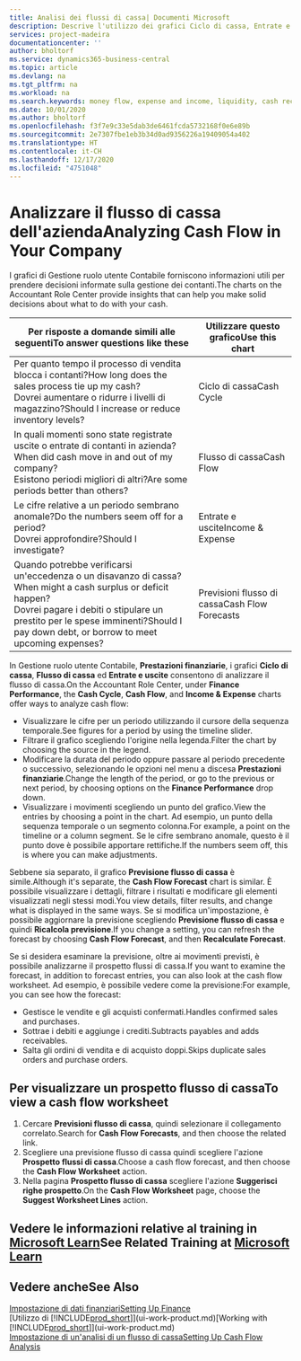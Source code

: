 ```yaml
---
title: Analisi dei flussi di cassa| Documenti Microsoft
description: Descrive l'utilizzo dei grafici Ciclo di cassa, Entrate e uscite, Flusso di cassa e Previsione flusso di cassa per analizzare i flussi di denaro passati e futuri in entrata e in uscita dalla società.
services: project-madeira
documentationcenter: ''
author: bholtorf
ms.service: dynamics365-business-central
ms.topic: article
ms.devlang: na
ms.tgt_pltfrm: na
ms.workload: na
ms.search.keywords: money flow, expense and income, liquidity, cash receipts minus cash payments, Cartera
ms.date: 10/01/2020
ms.author: bholtorf
ms.openlocfilehash: f3f7e9c33e5dab3de6461fcda5732168f0e6e89b
ms.sourcegitcommit: 2e7307fbe1eb3b34d0ad9356226a19409054a402
ms.translationtype: HT
ms.contentlocale: it-CH
ms.lasthandoff: 12/17/2020
ms.locfileid: "4751048"
---
```

# <a name="analyzing-cash-flow-in-your-company"></a><span data-ttu-id="1e76d-103">Analizzare il flusso di cassa dell'azienda</span><span class="sxs-lookup"><span data-stu-id="1e76d-103">Analyzing Cash Flow in Your Company</span></span>
<span data-ttu-id="1e76d-104">I grafici di Gestione ruolo utente Contabile forniscono informazioni utili per prendere decisioni informate sulla gestione dei contanti.</span><span class="sxs-lookup"><span data-stu-id="1e76d-104">The charts on the Accountant Role Center provide insights that can help you make solid decisions about what to do with your cash.</span></span>  

| <span data-ttu-id="1e76d-105">Per risposte a domande simili alle seguenti</span><span class="sxs-lookup"><span data-stu-id="1e76d-105">To answer questions like these</span></span> | <span data-ttu-id="1e76d-106">Utilizzare questo grafico</span><span class="sxs-lookup"><span data-stu-id="1e76d-106">Use this chart</span></span> |
| --- | --- |
| <span data-ttu-id="1e76d-107">Per quanto tempo il processo di vendita blocca i contanti?</span><span class="sxs-lookup"><span data-stu-id="1e76d-107">How long does the sales process tie up my cash?</span></span></br> <span data-ttu-id="1e76d-108">Dovrei aumentare o ridurre i livelli di magazzino?</span><span class="sxs-lookup"><span data-stu-id="1e76d-108">Should I increase or reduce inventory levels?</span></span> |<span data-ttu-id="1e76d-109">Ciclo di cassa</span><span class="sxs-lookup"><span data-stu-id="1e76d-109">Cash Cycle</span></span> |
| <span data-ttu-id="1e76d-110">In quali momenti sono state registrate uscite o entrate di contanti in azienda?</span><span class="sxs-lookup"><span data-stu-id="1e76d-110">When did cash move in and out of my company?</span></span></br> <span data-ttu-id="1e76d-111">Esistono periodi migliori di altri?</span><span class="sxs-lookup"><span data-stu-id="1e76d-111">Are some periods better than others?</span></span> |<span data-ttu-id="1e76d-112">Flusso di cassa</span><span class="sxs-lookup"><span data-stu-id="1e76d-112">Cash Flow</span></span> |
| <span data-ttu-id="1e76d-113">Le cifre relative a un periodo sembrano anomale?</span><span class="sxs-lookup"><span data-stu-id="1e76d-113">Do the numbers seem off for a period?</span></span></br> <span data-ttu-id="1e76d-114">Dovrei approfondire?</span><span class="sxs-lookup"><span data-stu-id="1e76d-114">Should I investigate?</span></span> |<span data-ttu-id="1e76d-115">Entrate e uscite</span><span class="sxs-lookup"><span data-stu-id="1e76d-115">Income & Expense</span></span> |
| <span data-ttu-id="1e76d-116">Quando potrebbe verificarsi un'eccedenza o un disavanzo di cassa?</span><span class="sxs-lookup"><span data-stu-id="1e76d-116">When might a cash surplus or deficit happen?</span></span></br> <span data-ttu-id="1e76d-117">Dovrei pagare i debiti o stipulare un prestito per le spese imminenti?</span><span class="sxs-lookup"><span data-stu-id="1e76d-117">Should I pay down debt, or borrow to meet upcoming expenses?</span></span> |<span data-ttu-id="1e76d-118">Previsioni flusso di cassa</span><span class="sxs-lookup"><span data-stu-id="1e76d-118">Cash Flow Forecasts</span></span> |

<span data-ttu-id="1e76d-119">In Gestione ruolo utente Contabile, **Prestazioni finanziarie**, i grafici **Ciclo di cassa**, **Flusso di cassa** ed **Entrate e uscite** consentono di analizzare il flusso di cassa.</span><span class="sxs-lookup"><span data-stu-id="1e76d-119">On the Accountant Role Center, under **Finance Performance**, the **Cash Cycle**, **Cash Flow**, and **Income & Expense** charts offer ways to analyze cash flow:</span></span>  

* <span data-ttu-id="1e76d-120">Visualizzare le cifre per un periodo utilizzando il cursore della sequenza temporale.</span><span class="sxs-lookup"><span data-stu-id="1e76d-120">See figures for a period by using the timeline slider.</span></span>  
* <span data-ttu-id="1e76d-121">Filtrare il grafico scegliendo l'origine nella legenda.</span><span class="sxs-lookup"><span data-stu-id="1e76d-121">Filter the chart by choosing the source in the legend.</span></span>  
* <span data-ttu-id="1e76d-122">Modificare la durata del periodo oppure passare al periodo precedente o successivo, selezionando le opzioni nel menu a discesa **Prestazioni finanziarie**.</span><span class="sxs-lookup"><span data-stu-id="1e76d-122">Change the length of the period, or go to the previous or next period, by choosing options on the **Finance Performance** drop down.</span></span>  
* <span data-ttu-id="1e76d-123">Visualizzare i movimenti scegliendo un punto del grafico.</span><span class="sxs-lookup"><span data-stu-id="1e76d-123">View the entries by choosing a point in the chart.</span></span> <span data-ttu-id="1e76d-124">Ad esempio, un punto della sequenza temporale o un segmento colonna.</span><span class="sxs-lookup"><span data-stu-id="1e76d-124">For example, a point on the timeline or a column segment.</span></span> <span data-ttu-id="1e76d-125">Se le cifre sembrano anomale, questo è il punto dove è possibile apportare rettifiche.</span><span class="sxs-lookup"><span data-stu-id="1e76d-125">If the numbers seem off, this is where you can make adjustments.</span></span>  

<span data-ttu-id="1e76d-126">Sebbene sia separato, il grafico **Previsione flusso di cassa** è simile.</span><span class="sxs-lookup"><span data-stu-id="1e76d-126">Although it's separate, the **Cash Flow Forecast** chart is similar.</span></span> <span data-ttu-id="1e76d-127">È possibile visualizzare i dettagli, filtrare i risultati e modificare gli elementi visualizzati negli stessi modi.</span><span class="sxs-lookup"><span data-stu-id="1e76d-127">You view details, filter results, and change what is displayed in the same ways.</span></span> <span data-ttu-id="1e76d-128">Se si modifica un'impostazione, è possibile aggiornare la previsione scegliendo **Previsione flusso di cassa** e quindi **Ricalcola previsione**.</span><span class="sxs-lookup"><span data-stu-id="1e76d-128">If you change a setting, you can refresh the forecast by choosing **Cash Flow Forecast**, and then **Recalculate Forecast**.</span></span>

<span data-ttu-id="1e76d-129">Se si desidera esaminare la previsione, oltre ai movimenti previsti, è possibile analizzarne il prospetto flussi di cassa.</span><span class="sxs-lookup"><span data-stu-id="1e76d-129">If you want to examine the forecast, in addition to forecast entries, you can also look at the cash flow worksheet.</span></span> <span data-ttu-id="1e76d-130">Ad esempio, è possibile vedere come la previsione:</span><span class="sxs-lookup"><span data-stu-id="1e76d-130">For example, you can see how the forecast:</span></span>

* <span data-ttu-id="1e76d-131">Gestisce le vendite e gli acquisti confermati.</span><span class="sxs-lookup"><span data-stu-id="1e76d-131">Handles confirmed sales and purchases.</span></span>  
* <span data-ttu-id="1e76d-132">Sottrae i debiti e aggiunge i crediti.</span><span class="sxs-lookup"><span data-stu-id="1e76d-132">Subtracts payables and adds receivables.</span></span>  
* <span data-ttu-id="1e76d-133">Salta gli ordini di vendita e di acquisto doppi.</span><span class="sxs-lookup"><span data-stu-id="1e76d-133">Skips duplicate sales orders and purchase orders.</span></span>  

## <a name="to-view-a-cash-flow-worksheet"></a><span data-ttu-id="1e76d-134">Per visualizzare un prospetto flusso di cassa</span><span class="sxs-lookup"><span data-stu-id="1e76d-134">To view a cash flow worksheet</span></span>
1. <span data-ttu-id="1e76d-135">Cercare **Previsioni flusso di cassa**, quindi selezionare il collegamento correlato.</span><span class="sxs-lookup"><span data-stu-id="1e76d-135">Search for **Cash Flow Forecasts**, and then choose the related link.</span></span>  
2. <span data-ttu-id="1e76d-136">Scegliere una previsione flusso di cassa quindi scegliere l'azione **Prospetto flussi di cassa**.</span><span class="sxs-lookup"><span data-stu-id="1e76d-136">Choose a cash flow forecast, and then choose the **Cash Flow Worksheet** action.</span></span>  
3. <span data-ttu-id="1e76d-137">Nella pagina **Prospetto flusso di cassa** scegliere l'azione **Suggerisci righe prospetto**.</span><span class="sxs-lookup"><span data-stu-id="1e76d-137">On the **Cash Flow Worksheet** page, choose the **Suggest Worksheet Lines** action.</span></span>  

## <a name="see-related-training-at-microsoft-learn"></a><span data-ttu-id="1e76d-138">Vedere le informazioni relative al training in [Microsoft Learn](/learn/modules/forecast-cash-flow-dynamics-365-business-central/index)</span><span class="sxs-lookup"><span data-stu-id="1e76d-138">See Related Training at [Microsoft Learn](/learn/modules/forecast-cash-flow-dynamics-365-business-central/index)</span></span>

## <a name="see-also"></a><span data-ttu-id="1e76d-139">Vedere anche</span><span class="sxs-lookup"><span data-stu-id="1e76d-139">See Also</span></span>
[<span data-ttu-id="1e76d-140">Impostazione di dati finanziari</span><span class="sxs-lookup"><span data-stu-id="1e76d-140">Setting Up Finance</span></span>](finance-setup-finance.md)  
<span data-ttu-id="1e76d-141">[Utilizzo di [!INCLUDE[prod_short](includes/prod_short.md)]](ui-work-product.md)</span><span class="sxs-lookup"><span data-stu-id="1e76d-141">[Working with [!INCLUDE[prod_short](includes/prod_short.md)]](ui-work-product.md)</span></span>  
[<span data-ttu-id="1e76d-142">Impostazione di un'analisi di un flusso di cassa</span><span class="sxs-lookup"><span data-stu-id="1e76d-142">Setting Up Cash Flow Analysis</span></span>](finance-setup-cash-flow-analyses.md)  
